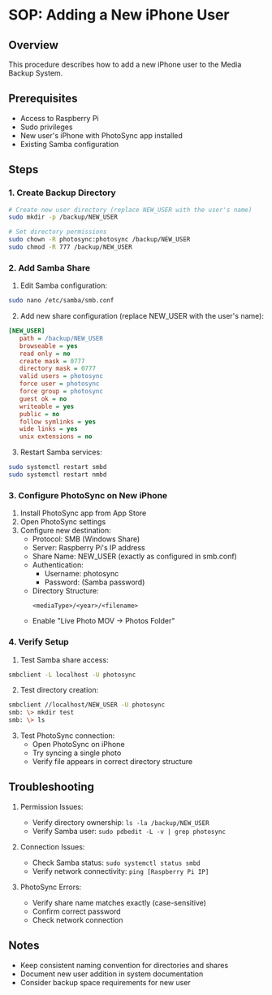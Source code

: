 # SOP: Adding a New iPhone User

## Overview
This procedure describes how to add a new iPhone user to the Media Backup System.

## Prerequisites
- Access to Raspberry Pi
- Sudo privileges
- New user's iPhone with PhotoSync app installed
- Existing Samba configuration

## Steps

### 1. Create Backup Directory
```bash
# Create new user directory (replace NEW_USER with the user's name)
sudo mkdir -p /backup/NEW_USER

# Set directory permissions
sudo chown -R photosync:photosync /backup/NEW_USER
sudo chmod -R 777 /backup/NEW_USER
```

### 2. Add Samba Share
1. Edit Samba configuration:
```bash
sudo nano /etc/samba/smb.conf
```

2. Add new share configuration (replace NEW_USER with the user's name):
```ini
[NEW_USER]
   path = /backup/NEW_USER
   browseable = yes
   read only = no
   create mask = 0777
   directory mask = 0777
   valid users = photosync
   force user = photosync
   force group = photosync
   guest ok = no
   writeable = yes
   public = no
   follow symlinks = yes
   wide links = yes
   unix extensions = no
```

3. Restart Samba services:
```bash
sudo systemctl restart smbd
sudo systemctl restart nmbd
```

### 3. Configure PhotoSync on New iPhone
1. Install PhotoSync app from App Store
2. Open PhotoSync settings
3. Configure new destination:
   - Protocol: SMB (Windows Share)
   - Server: Raspberry Pi's IP address
   - Share Name: NEW_USER (exactly as configured in smb.conf)
   - Authentication:
     - Username: photosync
     - Password: (Samba password)
   - Directory Structure:
     ```
     <mediaType>/<year>/<filename>
     ```
   - Enable "Live Photo MOV -> Photos Folder"

### 4. Verify Setup
1. Test Samba share access:
```bash
smbclient -L localhost -U photosync
```

2. Test directory creation:
```bash
smbclient //localhost/NEW_USER -U photosync
smb: \> mkdir test
smb: \> ls
```

3. Test PhotoSync connection:
   - Open PhotoSync on iPhone
   - Try syncing a single photo
   - Verify file appears in correct directory structure

## Troubleshooting
1. Permission Issues:
   - Verify directory ownership: `ls -la /backup/NEW_USER`
   - Verify Samba user: `sudo pdbedit -L -v | grep photosync`

2. Connection Issues:
   - Check Samba status: `sudo systemctl status smbd`
   - Verify network connectivity: `ping [Raspberry Pi IP]`

3. PhotoSync Errors:
   - Verify share name matches exactly (case-sensitive)
   - Confirm correct password
   - Check network connection

## Notes
- Keep consistent naming convention for directories and shares
- Document new user addition in system documentation
- Consider backup space requirements for new user
